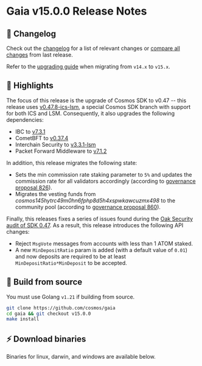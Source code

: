# Gaia v15.0.0  Release Notes 

## 📝 Changelog

Check out the [changelog](https://github.com/cosmos/gaia/blob/v15.0.0/CHANGELOG.md) for a list of relevant changes or [compare all changes](https://github.com/cosmos/gaia/compare/v14.1.0...v15.0.0) from last release.

<!-- Add the following line for major releases -->
Refer to the [upgrading guide](https://github.com/cosmos/gaia/blob/release/v15.x/UPGRADING.md) when migrating from `v14.x` to `v15.x`.

## 🚀 Highlights

<!-- Add any highlights of this release --> 

The focus of this release is the upgrade of Cosmos SDK to v0.47 -- this release uses [v0.47.8-ics-lsm](https://github.com/cosmos/cosmos-sdk/tree/v0.47.8-ics-lsm), a special Cosmos SDK branch with support for both ICS and LSM. Consequently, it also upgrades the following dependencies:

- IBC to [v7.3.1](https://github.com/cosmos/ibc-go/releases/tag/v7.3.1)
- CometBFT to [v0.37.4](https://github.com/cometbft/cometbft/releases/tag/v0.37.4)
- Interchain Security to [v3.3.1-lsm](https://github.com/cosmos/interchain-security/releases/tag/v3.3.1-lsm)
- Packet Forward Middleware to [v7.1.2](https://github.com/cosmos/ibc-apps/releases/tag/middleware%2Fpacket-forward-middleware%2Fv7.1.2)

In addition, this release migrates the following state:

- Sets the min commission rate staking parameter to `5%` and updates the commission rate for all validators accordingly (according to [governance proposal 826](https://www.mintscan.io/cosmos/proposals/826)). 
- Migrates the vesting funds from _cosmos145hytrc49m0hn6fphp8d5h4xspwkawcuzmx498_
 to the community pool (according to [governance proposal 860](https://www.mintscan.io/cosmos/proposals/860)).

 Finally, this releases fixes a series of issues found during the [Oak Security audit of SDK 0.47](https://github.com/oak-security/audit-reports/blob/master/Cosmos%20SDK/2024-01-23%20Audit%20Report%20-%20Cosmos%20SDK%20v1.0.pdf). As a result, this release introduces the following API changes:

 - Reject `MsgVote` messages from accounts with less than 1 ATOM staked.
 - A new `MinDepositRatio` param is added (with a default value of `0.01`) and now deposits are required to be at least `MinDepositRatio*MinDeposit` to be accepted.


## 🔨 Build from source

You must use Golang `v1.21` if building from source.

```bash
git clone https://github.com/cosmos/gaia
cd gaia && git checkout v15.0.0
make install
```

## ⚡️ Download binaries

Binaries for linux, darwin, and windows are available below.